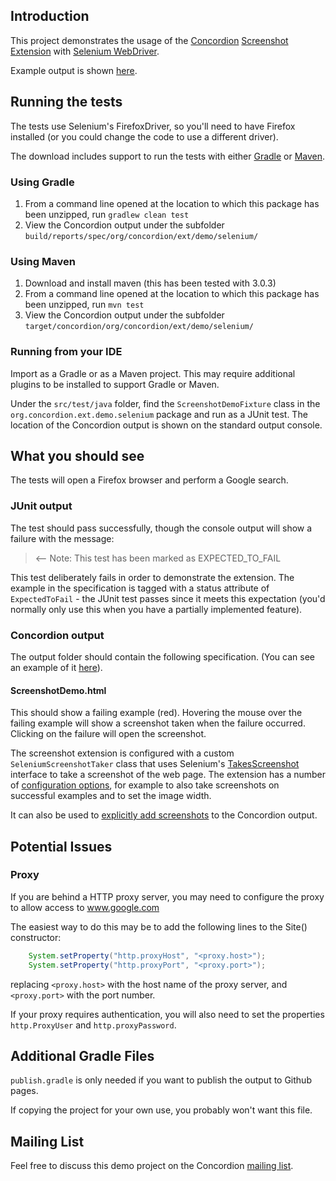 Introduction
------------------

This project demonstrates the usage of the [Concordion](http://concordion.org) [Screenshot Extension](http://github.com/concordion/concordion-screenshot-extension) with [Selenium WebDriver](http://docs.seleniumhq.org/projects/webdriver/).

Example output is shown [here](http://concordion.github.io/concordion-screenshot-extension-demo/spec/ScreenshotDemo.html).
    
Running the tests
---------------------------

The tests use Selenium's FirefoxDriver, so you'll need to have Firefox installed (or you could change the code to use a different driver).
    
The download includes support to run the tests with either <a href="http://www.gradle.org/">Gradle</a> or <a href="http://maven.apache.org/">Maven</a>.  
    
### Using Gradle
1. From a command line opened at the location to which this package has been unzipped, run `gradlew clean test`
1. View the Concordion output under the subfolder `build/reports/spec/org/concordion/ext/demo/selenium/`
    
### Using Maven
1. Download and install maven (this has been tested with 3.0.3)
1. From a command line opened at the location to which this package has been unzipped, run `mvn test`
1. View the Concordion output under the subfolder `target/concordion/org/concordion/ext/demo/selenium/`

### Running from your IDE
Import as a Gradle or as a Maven project. This may require additional plugins to be installed to support Gradle or Maven.

Under the `src/test/java` folder, find the `ScreenshotDemoFixture` class in the `org.concordion.ext.demo.selenium` package and run as a JUnit test. The location of the Concordion output is shown on the standard output console.


What you should see
--------------------------------
The tests will open a Firefox browser and perform a Google search.
    
### JUnit output
The test should pass successfully, though the console output will show a failure with the message:

> <-- Note: This test has been marked as EXPECTED_TO_FAIL

This test deliberately fails in order to demonstrate the extension.  The example in the specification is tagged with a status attribute of `ExpectedToFail` - the JUnit test passes since it meets this expectation (you'd normally only use this when you have a partially implemented feature).

### Concordion output
The output folder should contain the following specification. (You can see an example of it [here](http://concordion.github.io/concordion-screenshot-extension-demo/spec/ScreenshotDemo.html)).

#### ScreenshotDemo.html
This should show a failing example (red). Hovering the mouse over the failing example will show a screenshot taken when the failure occurred. Clicking on the failure will open the screenshot.

The screenshot extension is configured with a custom `SeleniumScreenshotTaker` class that uses Selenium's [TakesScreenshot](http://selenium.googlecode.com/svn/trunk/docs/api/java/org/openqa/selenium/TakesScreenshot.html) interface to take a screenshot of the web page.  The extension has a number of [configuration options](https://github.com/concordion/concordion-screenshot-extension#configuration), for example to also take screenshots on successful examples and to set the image width.

It can also be used to [explicitly add screenshots](https://github.com/concordion/concordion-screenshot-extension#explicitly-adding-screenshots-to-the-output) to the Concordion output.
    
Potential Issues
------------------------
### Proxy

If you are behind a HTTP proxy server, you may need to configure the proxy to allow access to www.google.com

The easiest way to do this may be to add the following lines to the Site() constructor:

```java
    System.setProperty("http.proxyHost", "<proxy.host>");
    System.setProperty("http.proxyPort", "<proxy.port>");
```    

replacing `<proxy.host>` with the host name of the proxy server, and `<proxy.port>` with the port number.

If your proxy requires authentication, you will also need to set the properties `http.ProxyUser` and `http.proxyPassword`.

Additional Gradle Files
-----------------------
`publish.gradle` is only needed if you want to publish the output to Github pages.

If copying the project for your own use, you probably won't want this file.

Mailing List
-----------------
Feel free to discuss this demo project on the Concordion [mailing list](https://groups.google.com/d/forum/concordion).
